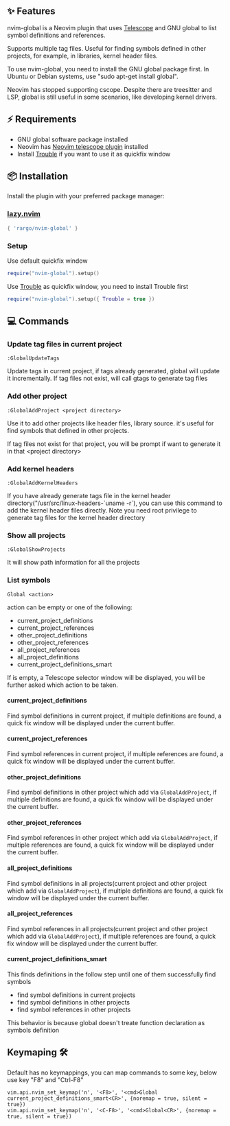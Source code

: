 ## ✨ Features

nvim-global is a Neovim plugin that uses [Telescope](https://github.com/nvim-telescope/telescope.nvim) and GNU global to list symbol definitions and references.

Supports multiple tag files. Useful for finding symbols defined in other projects, for example, in libraries, kernel header files.

To use nvim-global, you need to install the GNU global package first. In Ubuntu or Debian systems, use "sudo apt-get install global".

Neovim has stopped supporting cscope. Despite there are treesitter and LSP, global is still useful in some scenarios, like developing kernel drivers.

## ⚡️ Requirements

- GNU global software package installed
- Neovim has [Neovim telescope plugin](https://github.com/nvim-telescope/telescope.nvim) installed
- Install [Trouble](https://github.com/folke/trouble.nvim) if you want to use it as quickfix window

## 📦 Installation

Install the plugin with your preferred package manager:

### [lazy.nvim](https://github.com/folke/lazy.nvim)

```lua
{ 'rargo/nvim-global' }
```

### Setup

Use default quickfix window

```lua
require("nvim-global").setup()
```

Use [Trouble](https://github.com/folke/trouble.nvim) as quickfix window, you need to install Trouble first

```lua
require("nvim-global").setup({ Trouble = true })
```

## 💻 Commands

### Update tag files in current project

```
:GlobalUpdateTags
```

Update tags in current project, if tags already generated, global will update it incrementally.
If tag files not exist, will call gtags to generate tag files


### Add other project

```
:GlobalAddProject <project directory>
```

Use it to add other projects like header files, library source.
it's useful for find symbols that defined in other projects.

If tag files not exist for that project, you will be prompt if want to generate it in that \<project directory\> 

### Add kernel headers

```
:GlobalAddKernelHeaders
```

If you have already generate tags file in the kernel header directory("/usr/src/linux-headers-\`uname -r\`), you can use this command to add the kernel header files directly.
Note you need root privilege to generate tag files for the kernel header directory


### Show all projects

```
:GlobalShowProjects
```

It will show path information for all the projects

### List symbols

```
Global <action>
```

action can be empty or one of the following:

- current_project_definitions
- current_project_references
- other_project_definitions
- other_project_references
- all_project_references
- all_project_definitions
- current_project_definitions_smart

If <action> is empty, a Telescope selector window will be displayed, you will be further asked which action to be taken.

#### current_project_definitions

Find symbol definitions in current project, if multiple definitions are found, a quick fix window will be displayed under the current buffer.

#### current_project_references

Find symbol references in current project, if multiple references are found, a quick fix window will be displayed under the current buffer.

#### other_project_definitions

Find symbol definitions in other project which add via `GlobalAddProject`, if multiple definitions are found, a quick fix window will be displayed under the current buffer.

#### other_project_references

Find symbol references in other project which add via `GlobalAddProject`, if multiple references are found, a quick fix window will be displayed under the current buffer.

#### all_project_definitions

Find symbol definitions in all projects(current project and other project which add via `GlobalAddProject`), if multiple definitions are found, a quick fix window will be displayed under the current buffer.

#### all_project_references

Find symbol references in all projects(current project and other project which add via `GlobalAddProject`), if multiple references are found, a quick fix window will be displayed under the current buffer.

#### current_project_definitions_smart

This finds definitions in the follow step until one of them successfully find symbols

- find symbol definitions in current projects
- find symbol definitions in other projects
- find symbol references in other projects

This behavior is because global doesn't treate function declaration as symbols definition

## Keymaping 🛠️

Default has no keymappings, you can map commands to some key, below use key "F8" and "Ctrl-F8"

```
vim.api.nvim_set_keymap('n', '<F8>', '<cmd>Global current_project_definitions_smart<CR>', {noremap = true, silent = true})
vim.api.nvim_set_keymap('n', '<C-F8>', '<cmd>Global<CR>', {noremap = true, silent = true})
```

